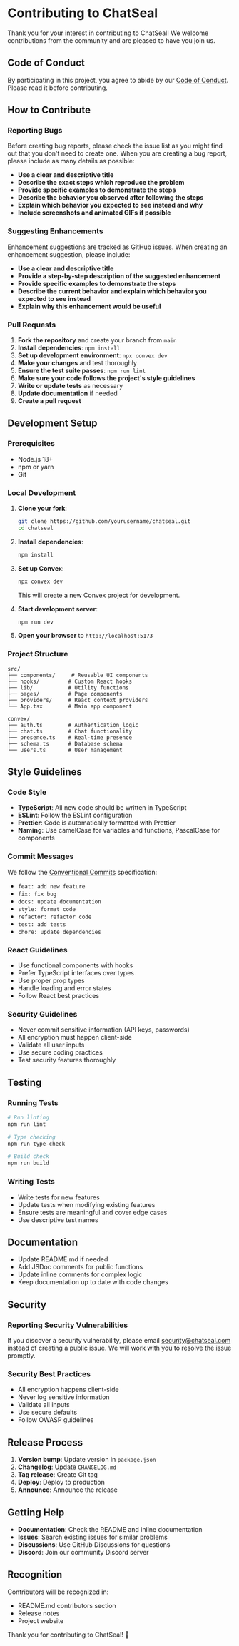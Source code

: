# Contributing to ChatSeal

Thank you for your interest in contributing to ChatSeal! We welcome contributions from the community and are pleased to have you join us.

## Code of Conduct

By participating in this project, you agree to abide by our [Code of Conduct](CODE_OF_CONDUCT.md). Please read it before contributing.

## How to Contribute

### Reporting Bugs

Before creating bug reports, please check the issue list as you might find out that you don't need to create one. When you are creating a bug report, please include as many details as possible:

- **Use a clear and descriptive title**
- **Describe the exact steps which reproduce the problem**
- **Provide specific examples to demonstrate the steps**
- **Describe the behavior you observed after following the steps**
- **Explain which behavior you expected to see instead and why**
- **Include screenshots and animated GIFs if possible**

### Suggesting Enhancements

Enhancement suggestions are tracked as GitHub issues. When creating an enhancement suggestion, please include:

- **Use a clear and descriptive title**
- **Provide a step-by-step description of the suggested enhancement**
- **Provide specific examples to demonstrate the steps**
- **Describe the current behavior and explain which behavior you expected to see instead**
- **Explain why this enhancement would be useful**

### Pull Requests

1. **Fork the repository** and create your branch from `main`
2. **Install dependencies**: `npm install`
3. **Set up development environment**: `npx convex dev`
4. **Make your changes** and test thoroughly
5. **Ensure the test suite passes**: `npm run lint`
6. **Make sure your code follows the project's style guidelines**
7. **Write or update tests** as necessary
8. **Update documentation** if needed
9. **Create a pull request**

## Development Setup

### Prerequisites

- Node.js 18+ 
- npm or yarn
- Git

### Local Development

1. **Clone your fork**:
   ```bash
   git clone https://github.com/yourusername/chatseal.git
   cd chatseal
   ```

2. **Install dependencies**:
   ```bash
   npm install
   ```

3. **Set up Convex**:
   ```bash
   npx convex dev
   ```
   This will create a new Convex project for development.

4. **Start development server**:
   ```bash
   npm run dev
   ```

5. **Open your browser** to `http://localhost:5173`

### Project Structure

```
src/
├── components/     # Reusable UI components
├── hooks/         # Custom React hooks
├── lib/           # Utility functions
├── pages/         # Page components
├── providers/     # React context providers
└── App.tsx        # Main app component

convex/
├── auth.ts        # Authentication logic
├── chat.ts        # Chat functionality
├── presence.ts    # Real-time presence
├── schema.ts      # Database schema
└── users.ts       # User management
```

## Style Guidelines

### Code Style

- **TypeScript**: All new code should be written in TypeScript
- **ESLint**: Follow the ESLint configuration
- **Prettier**: Code is automatically formatted with Prettier
- **Naming**: Use camelCase for variables and functions, PascalCase for components

### Commit Messages

We follow the [Conventional Commits](https://conventionalcommits.org/) specification:

- `feat: add new feature`
- `fix: fix bug`
- `docs: update documentation`
- `style: format code`
- `refactor: refactor code`
- `test: add tests`
- `chore: update dependencies`

### React Guidelines

- Use functional components with hooks
- Prefer TypeScript interfaces over types
- Use proper prop types
- Handle loading and error states
- Follow React best practices

### Security Guidelines

- Never commit sensitive information (API keys, passwords)
- All encryption must happen client-side
- Validate all user inputs
- Use secure coding practices
- Test security features thoroughly

## Testing

### Running Tests

```bash
# Run linting
npm run lint

# Type checking
npm run type-check

# Build check
npm run build
```

### Writing Tests

- Write tests for new features
- Update tests when modifying existing features
- Ensure tests are meaningful and cover edge cases
- Use descriptive test names

## Documentation

- Update README.md if needed
- Add JSDoc comments for public functions
- Update inline comments for complex logic
- Keep documentation up to date with code changes

## Security

### Reporting Security Vulnerabilities

If you discover a security vulnerability, please email security@chatseal.com instead of creating a public issue. We will work with you to resolve the issue promptly.

### Security Best Practices

- All encryption happens client-side
- Never log sensitive information
- Validate all inputs
- Use secure defaults
- Follow OWASP guidelines

## Release Process

1. **Version bump**: Update version in `package.json`
2. **Changelog**: Update `CHANGELOG.md`
3. **Tag release**: Create Git tag
4. **Deploy**: Deploy to production
5. **Announce**: Announce the release

## Getting Help

- **Documentation**: Check the README and inline documentation
- **Issues**: Search existing issues for similar problems
- **Discussions**: Use GitHub Discussions for questions
- **Discord**: Join our community Discord server

## Recognition

Contributors will be recognized in:
- README.md contributors section
- Release notes
- Project website

Thank you for contributing to ChatSeal! 🎉 